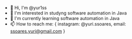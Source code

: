 - 👋 Hi, I'm @yur1ss
- 👀 I'm interested in studyng software automation in Java
- 🌱 I'm currently learning software automation in Java
- 📫 How to reach me: 
{
  instagram: @yuri.ssoares,
  email: ssoares.yuri@gmail.com
}

<!---
yur1ss/yur1ss is a ✨ special ✨ repository because its `README.md` (this file) appears on your GitHub profile.
You can click the Preview link to take a look at your changes.
--->
